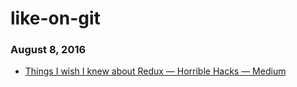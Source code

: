 # like-on-git
### August 8, 2016
- [Things I wish I knew about Redux — Horrible Hacks — Medium](https://medium.com/horrible-hacks/things-i-wish-i-knew-about-redux-9924abf2f9e0#.mzo28naj2) 
